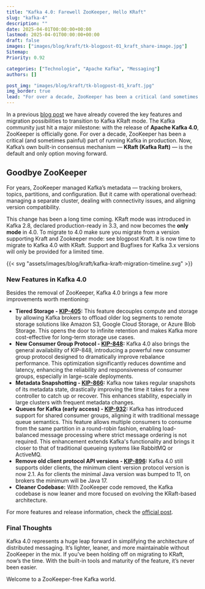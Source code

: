 ```yaml
---
title: "Kafka 4.0: Farewell ZooKeeper, Hello KRaft"
slug: "kafka-4"
description: ""
date: 2025-04-01T00:00:00+00:00
lastmod: 2025-04-01T00:00:00+00:00
draft: false
images: ["images/blog/kraft/tk-blogpost-01_kraft_share-image.jpg"]
Sitemap:
Priority: 0.92

categories: ["Technologie", "Apache Kafka", "Messaging"]
authors: []

post_img: "images/blog/kraft/tk-blogpost-01_kraft.jpg"
img_border: true
lead: "For over a decade, ZooKeeper has been a critical (and sometimes painful) part of running Kafka in production. Now, Kafka’s own built-in consensus mechanism — KRaft (Kafka Raft) — is the default and only option moving forward."
---
```


In a previous [blog post](https://tim-koko.ch/blog/kafka-zookeeper-kraft-migration/) we have already covered the key features and migration possibilities to transition to Kafka KRaft mode. The Kafka community just hit a major milestone: with the release of **Apache Kafka 4.0**, ZooKeeper is officially gone. For over a decade, ZooKeeper has been a critical (and sometimes painful) part of running Kafka in production. Now, Kafka’s own built-in consensus mechanism — **KRaft (Kafka Raft)** — is the default and only option moving forward.

## Goodbye ZooKeeper

For years, ZooKeeper managed Kafka’s metadata — tracking brokers, topics, partitions, and configuration. But it came with operational overhead: managing a separate cluster, dealing with connectivity issues, and aligning version compatibility.

This change has been a long time coming. KRaft mode was introduced in Kafka 2.8, declared production-ready in 3.3, and now becomes the **only mode** in 4.0. To migrate to 4.0 make sure you migrate from a version supporting Kraft and Zookeeper mode: see blogpost Kraft. It is now time to migrate to Kafka 4.0 with KRaft. Support and Bugfixes for Kafka 3.x versions will only be provided for a limited time.

{{< svg "assets/images/blog/kraft/kafka-kraft-migration-timeline.svg" >}}

### New Features in Kafka 4.0

Besides the removal of ZooKeeper, Kafka 4.0 brings a few more improvements worth mentioning:

* **Tiered Storage \- [KIP-405](https://cwiki.apache.org/confluence/display/KAFKA/KIP-405%3A+Kafka+Tiered+Storage):** This feature decouples compute and storage by allowing Kafka brokers to offload older log segments to remote storage solutions like Amazon S3, Google Cloud Storage, or Azure Blob Storage. This opens the door to infinite retention and makes Kafka more cost-effective for long-term storage use cases.  
* **New Consumer Group Protocol \- [KIP-848](https://cwiki.apache.org/confluence/display/KAFKA/KIP-848%3A+The+Next+Generation+of+the+Consumer+Rebalance+Protocol):** Kafka 4.0 also brings the general availability of KIP-848, introducing a powerful new consumer group protocol designed to dramatically improve rebalance performance. This optimization significantly reduces downtime and latency, enhancing the reliability and responsiveness of consumer groups, especially in large-scale deployments.  
* **Metadata Snapshotting \- [KIP-866](https://cwiki.apache.org/confluence/display/KAFKA/KIP-866+ZooKeeper+to+KRaft+Migration):** Kafka now takes regular snapshots of its metadata state, drastically improving the time it takes for a new controller to catch up or recover. This enhances stability, especially in large clusters with frequent metadata changes.  
* **Queues for Kafka (early access) \- [KIP-932](https://cwiki.apache.org/confluence/display/KAFKA/KIP-932%3A+Queues+for+Kafka):** Kafka has introduced support for shared consumer groups, aligning it with traditional message queue semantics. This feature allows multiple consumers to consume from the same partition in a round-robin fashion, enabling load-balanced message processing where strict message ordering is not required. This enhancement extends Kafka's functionality and brings it closer to that of traditional queueing systems like RabbitMQ or ActiveMQ.  
* **Remove old client protocol API versions \- [KIP-896](https://cwiki.apache.org/confluence/display/KAFKA/KIP-896%3A+Remove+old+client+protocol+API+versions+in+Kafka+4.0):** Kafka 4.0 still supports older clients, the minimum client version protocol version is now 2.1. As for clients the minimal Java version was bumped to 11, on brokers the minimum will be Java 17\.  
* **Cleaner Codebase:** With ZooKeeper code removed, the Kafka codebase is now leaner and more focused on evolving the KRaft-based architecture.

For more features and release information, check the [official post](https://kafka.apache.org/blog#apache_kafka_400_release_announcement).

### Final Thoughts

Kafka 4.0 represents a huge leap forward in simplifying the architecture of distributed messaging. It’s lighter, leaner, and more maintainable without ZooKeeper in the mix. If you’ve been holding off on migrating to KRaft, now’s the time. With the built-in tools and maturity of the feature, it’s never been easier.

Welcome to a ZooKeeper-free Kafka world.
